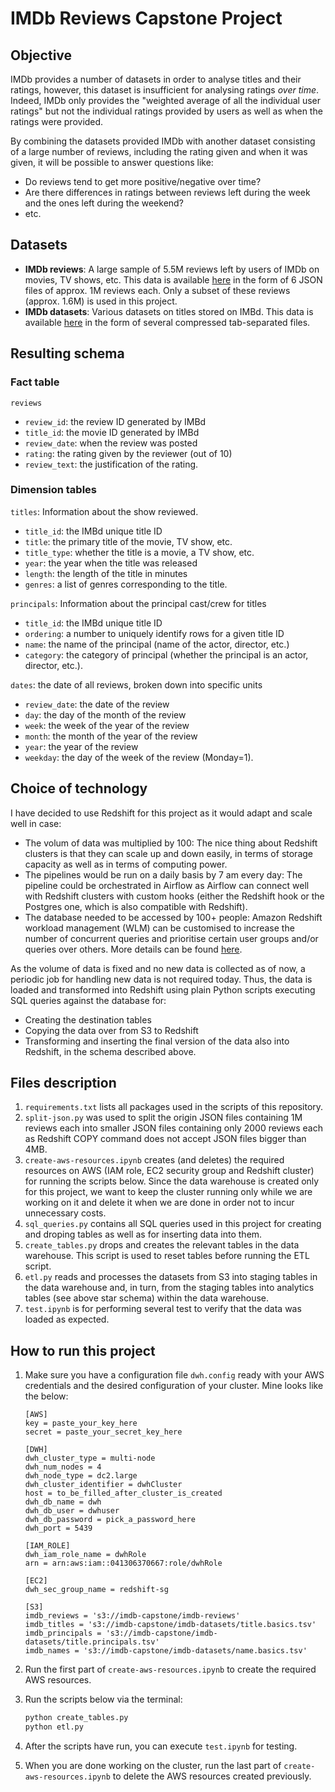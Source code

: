 # IMDb Reviews Capstone Project

## Objective

IMDb provides a number of datasets in order to analyse titles and their ratings, however, this dataset is insufficient for analysing ratings *over time*. Indeed, IMDb only provides the "weighted average of all the individual user ratings" but not the individual ratings provided by users as well as when the ratings were provided.

By combining the datasets provided IMDb with another dataset consisting of a large number of reviews, including the rating given and when it was given, it will be possible to answer questions like:

* Do reviews tend to get more positive/negative over time?
* Are there differences in ratings between reviews left during the week and the ones left during the weekend?
* etc.

## Datasets

* **IMDb reviews**: A large sample of 5.5M reviews left by users of IMDb on movies, TV shows, etc. This data is available [here](https://www.kaggle.com/ebiswas/imdb-review-dataset) in the form of 6 JSON files of approx. 1M reviews each. Only a subset of these reviews (approx. 1.6M) is used in this project.
* **IMDb datasets**: Various datasets on titles stored on IMBd. This data is available [here](https://www.imdb.com/interfaces/) in the form of several compressed tab-separated files.

## Resulting schema

### Fact table

`reviews`

* `review_id`: the review ID generated by IMBd
* `title_id`: the movie ID generated by IMBd
* `review_date`: when the review was posted
* `rating`: the rating given by the reviewer (out of 10)
* `review_text`: the justification of the rating.

### Dimension tables

`titles`: Information about the show reviewed.

* `title_id`: the IMBd unique title ID
* `title`: the primary title of the movie, TV show, etc.
* `title_type`: whether the title is a movie, a TV show, etc.
* `year`: the year when the title was released
* `length`: the length of the title in minutes
* `genres`: a list of genres corresponding to the title.

`principals`: Information about the principal cast/crew for titles

* `title_id`: the IMBd unique title ID
* `ordering`: a number to uniquely identify rows for a given title ID
* `name`: the name of the principal (name of the actor, director, etc.)
* `category`: the category of principal (whether the principal is an actor, director, etc.).

`dates`: the date of all reviews, broken down into specific units

* `review_date`: the date of the review
* `day`: the day of the month of the review
* `week`: the week of the year of the review
* `month`: the month of the year of the review
* `year`: the year of the review
* `weekday`: the day of the week of the review (Monday=1).

## Choice of technology

I have decided to use Redshift for this project as it would adapt and scale well in case:

- The volum of data was multiplied by 100: The nice thing about Redshift clusters is that they can scale up and down easily, in terms of storage capacity as well as in terms of computing power.
- The pipelines would be run on a daily basis by 7 am every day: The pipeline could be orchestrated in Airflow as Airflow can connect well with Redshift clusters with custom hooks (either the Redshift hook or the Postgres one, which is also compatible with Redshift).
- The database needed to be accessed by 100+ people: Amazon Redshift workload management (WLM) can be customised to increase the number of concurrent queries and prioritise certain user groups and/or queries over others. More details can be found [here](https://docs.aws.amazon.com/redshift/latest/dg/c_workload_mngmt_classification.html).

As the volume of data is fixed and no new data is collected as of now, a periodic job for handling new data is not required today. Thus, the data is loaded and transformed into Redshift using plain Python scripts executing SQL queries against the database for:

* Creating the destination tables
* Copying the data over from S3 to Redshift
* Transforming and inserting the final version of the data also into Redshift, in the schema described above.

## Files description

1. `requirements.txt` lists all packages used in the scripts of this repository.
2. `split-json.py` was used to split the origin JSON files containing 1M reviews each into smaller JSON files containing only 2000 reviews each as Redshift COPY command does not accept JSON files bigger than 4MB. 
3. `create-aws-resources.ipynb` creates (and deletes) the required resources on AWS (IAM role, EC2 security group and Redshift cluster) for running the scripts below. Since the data warehouse is created only for this project, we want to keep the cluster running only while we are working on it and delete it when we are done in order not to incur unnecessary costs. 
4. `sql_queries.py` contains all SQL queries used in this project for creating and droping tables as well as for inserting data into them.
5. `create_tables.py` drops and creates the relevant tables in the data warehouse. This script is used to reset tables before running the ETL script.
6. `etl.py` reads and processes the datasets from S3 into staging tables in the data warehouse and, in turn, from the staging tables into analytics tables (see above star schema) within the data warehouse.
7. `test.ipynb` is for performing several test to verify that the data was loaded as expected.

## How to run this project

1. Make sure you have a configuration file `dwh.config` ready with your AWS credentials and the desired configuration of your cluster. Mine looks like the below:

   ```
   [AWS]
   key = paste_your_key_here
   secret = paste_your_secret_key_here
   
   [DWH]
   dwh_cluster_type = multi-node
   dwh_num_nodes = 4
   dwh_node_type = dc2.large
   dwh_cluster_identifier = dwhCluster
   host = to_be_filled_after_cluster_is_created
   dwh_db_name = dwh
   dwh_db_user = dwhuser
   dwh_db_password = pick_a_password_here
   dwh_port = 5439
   
   [IAM_ROLE]
   dwh_iam_role_name = dwhRole
   arn = arn:aws:iam::041306370667:role/dwhRole
   
   [EC2]
   dwh_sec_group_name = redshift-sg
   
   [S3]
   imdb_reviews = 's3://imdb-capstone/imdb-reviews'
   imdb_titles = 's3://imdb-capstone/imdb-datasets/title.basics.tsv'
   imdb_principals = 's3://imdb-capstone/imdb-datasets/title.principals.tsv'
   imdb_names = 's3://imdb-capstone/imdb-datasets/name.basics.tsv'
   ```

2. Run the first part of `create-aws-resources.ipynb` to create the required AWS resources.

3. Run the scripts below via the terminal:

   ```bash
   python create_tables.py
   python etl.py
   ```

4. After the scripts have run, you can execute `test.ipynb` for testing.

5. When you are done working on the cluster, run the last part of `create-aws-resources.ipynb` to delete the AWS resources created previously.

